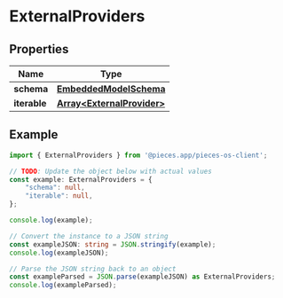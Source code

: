 
# ExternalProviders


## Properties

Name | Type
------------ | -------------
**schema** | [**EmbeddedModelSchema**](EmbeddedModelSchema)
**iterable** | [**Array&lt;ExternalProvider&gt;**](ExternalProvider)

## Example

```typescript
import { ExternalProviders } from '@pieces.app/pieces-os-client';

// TODO: Update the object below with actual values
const example: ExternalProviders = {
    "schema": null,
    "iterable": null,
};

console.log(example);

// Convert the instance to a JSON string
const exampleJSON: string = JSON.stringify(example);
console.log(exampleJSON);

// Parse the JSON string back to an object
const exampleParsed = JSON.parse(exampleJSON) as ExternalProviders;
console.log(exampleParsed);
```


